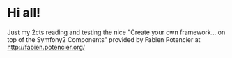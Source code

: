 Hi all!
=======

Just my 2cts reading and testing the nice "Create your own framework... on top of the Symfony2 Components" provided by Fabien Potencier at http://fabien.potencier.org/
